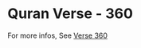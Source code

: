# Quran Verse - 360 

For more infos, See [Verse 360](https://www.quranbookk.com/quran/search?q=360)